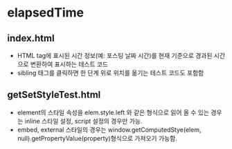 # elapsedTime 
## index.html
- HTML tag에 표시된 시간 정보(예: 포스팅 날짜 시간)를 현재 기준으로 경과된 시간으로 변환하여 표시하는 테스트 코드
- sibling 태그를 클릭하면 한 단계 위로 위치를 옮기는 테스트 코드도 포함함

## getSetStyleTest.html
- element의 스타일 속성을 elem.style.left 와 같은 형식으로 읽어 올 수 있는 경우는 inline 스타일 설정, script 설정의 경우만 가능.
- embed, external 스타일의 경우는 window.getComputedStye(elem, null).getPropertyValue(property)형식으로 가져오기 가능함.
